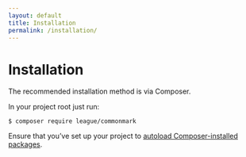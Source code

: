 ```yaml
---
layout: default
title: Installation
permalink: /installation/
---
```


# Installation

The recommended installation method is via Composer.

In your project root just run:

~~~shell
$ composer require league/commonmark
~~~

Ensure that you’ve set up your project to [autoload Composer-installed packages](https://getcomposer.org/doc/00-intro.md#autoloading).

